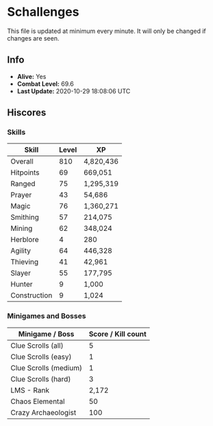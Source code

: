 # Schallenges

This file is updated at minimum every minute. It will only be changed if changes are seen.

## Info

 - **Alive:** Yes
 - **Combat Level:** 69.6
 - **Last Update:** 2020-10-29 18:08:06 UTC

## Hiscores

### Skills

| Skill | Level | XP |
|--|--|--|
| Overall | 810 | 4,820,436 |
| Hitpoints | 69 | 669,051 |
| Ranged | 75 | 1,295,319 |
| Prayer | 43 | 54,686 |
| Magic | 76 | 1,360,271 |
| Smithing | 57 | 214,075 |
| Mining | 62 | 348,024 |
| Herblore | 4 | 280 |
| Agility | 64 | 446,328 |
| Thieving | 41 | 42,961 |
| Slayer | 55 | 177,795 |
| Hunter | 9 | 1,000 |
| Construction | 9 | 1,024 |

### Minigames and Bosses

| Minigame / Boss | Score / Kill count |
|--|--|
| Clue Scrolls (all) | 5 |
| Clue Scrolls (easy) | 1 |
| Clue Scrolls (medium) | 1 |
| Clue Scrolls (hard) | 3 |
| LMS - Rank | 2,172 |
| Chaos Elemental | 50 |
| Crazy Archaeologist | 100 |
